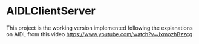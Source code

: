 # AIDLClientServer

This project is the working version implemented following the explanations on AIDL from this video https://www.youtube.com/watch?v=JxmozhBzzcg
